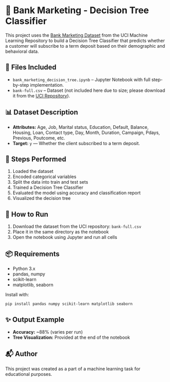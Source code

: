 
# 🧠 Bank Marketing - Decision Tree Classifier

This project uses the [Bank Marketing Dataset](https://archive.ics.uci.edu/ml/datasets/bank+marketing) from the UCI Machine Learning Repository to build a Decision Tree Classifier that predicts whether a customer will subscribe to a term deposit based on their demographic and behavioral data.

## 📁 Files Included

- `bank_marketing_decision_tree.ipynb` – Jupyter Notebook with full step-by-step implementation.
- `bank-full.csv` – Dataset (not included here due to size; please download it from the [UCI Repository](https://archive.ics.uci.edu/ml/datasets/bank+marketing)).

## 📊 Dataset Description

- **Attributes:** Age, Job, Marital status, Education, Default, Balance, Housing, Loan, Contact type, Day, Month, Duration, Campaign, Pdays, Previous, Poutcome, etc.
- **Target:** `y` — Whether the client subscribed to a term deposit.

## 🚀 Steps Performed

1. Loaded the dataset
2. Encoded categorical variables
3. Split the data into train and test sets
4. Trained a Decision Tree Classifier
5. Evaluated the model using accuracy and classification report
6. Visualized the decision tree

## 🔧 How to Run

1. Download the dataset from the UCI repository: `bank-full.csv`
2. Place it in the same directory as the notebook
3. Open the notebook using Jupyter and run all cells

## 📦 Requirements

- Python 3.x
- pandas, numpy
- scikit-learn
- matplotlib, seaborn

Install with:

```bash
pip install pandas numpy scikit-learn matplotlib seaborn
```

## ✨ Output Example

- **Accuracy:** ~88% (varies per run)
- **Tree Visualization:** Provided at the end of the notebook

## 📬 Author

This project was created as a part of a machine learning task for educational purposes.

